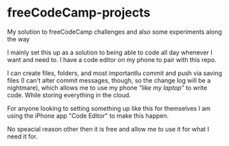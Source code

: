 # freeCodeCamp-projects
My solution to freeCodeCamp challenges and also some experiments along the way 

I mainly set this up as a solution to being able to code all day whenever I want and need to. I have a code editor on my phone to pair with this repo. 

I can create files, folders, and most importantlu commit and push via saving files (I can't alter commit messages, though, so the change log will be a nightmare), which allows me to use my phone *"like my laptop"* to write code. While storing everything in the cloud.

For anyone looking to setting something up like this for themselves I am using the iPhone app "Code Editor" to make this happen. 

No speacial reason other then it is free and allow me to use it for what I need it for. 


